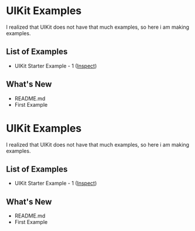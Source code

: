 # UIKit Examples
I realized that UIKit does not have that much examples, so here i am making examples.

## List of Examples
* UIKit Starter Example - 1 ([Inspect](https://codepen.io/yussufjpg/pen/vYNoaKo))

## What's New
* README.md
* First Example
# UIKit Examples
I realized that UIKit does not have that much examples, so here i am making examples.

## List of Examples
* UIKit Starter Example - 1 ([Inspect](https://codepen.io/yussufjpg/pen/vYNoaKo))

## What's New
* README.md
* First Example